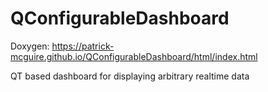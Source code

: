 # QConfigurableDashboard
Doxygen: https://patrick-mcguire.github.io/QConfigurableDashboard/html/index.html

QT based dashboard for displaying arbitrary realtime data
